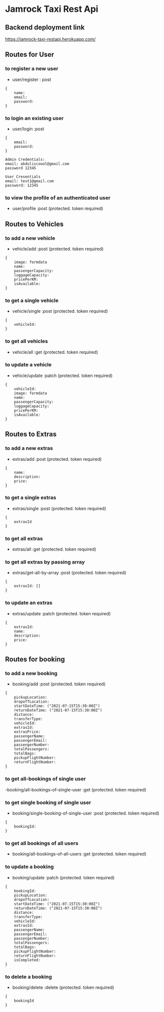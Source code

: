 # Jamrock Taxi Rest Api

## Backend deployment link

https://jamrock-taxi-restapi.herokuapp.com/

## Routes for User

### to register a new user

- user/register : post

```
{
    name:
    email:
    password:
}
```

### to login an existing user

- user/login :post

```
{
    email:
    password:
}
```

```
Admin Credentials:
email: abduliscoool@gmail.com
password 12345

User Cresentials
email: test1@gmail.com
password: 12345
```

### to view the profile of an authenticated user

- user/profile :post (protected. token required)

## Routes to Vehicles

### to add a new vehicle

- vehicle/add :post (protected. token required)

```
{
    image: formdata
    name:
    passengerCapacity:
    luggageCapacity:
    pricePerKM:
    isAvailable:
}
```

### to get a single vehicle

- vehicle/single :post (protected. token required)

```
{
    vehicleId:
}
```

### to get all vehicles

- vehicle/all :get (protected. token required)

### to update a vehicle

- vehicle/update :patch (protected. token required)

```
{
    vehicleId:
    image: formdata
    name:
    passengerCapacity:
    luggageCapacity:
    pricePerKM:
    isAvailable:
}
```

## Routes to Extras

### to add a new extras

- extras/add :post (protected. token required)

```
{
    name:
    description:
    price:
}
```

### to get a single extras

- extras/single :post (protected. token required)

```
{
    extrasId
}
```

### to get all extras

- extras/all :get (protected. token required)

### to get all extras by passing array

- extras/get-all-by-array :post (protected. token required)

```
{
    extrasId: []
}
```

### to update an extras

- extras/update :patch (protected. token required)

```
{
    extrasId:
    name:
    description:
    price:
}
```

## Routes for booking

### to add a new booking

- booking/add :post (protected. token required)

```
{
    pickupLocation:
    dropoffLocation:
    startDateTime: ("2021-07-15T15:30:00Z")
    returnDateTime: ("2021-07-15T15:30:00Z")
    distance:
    transferType:
    vehicleId:
    extrasId:
    extrasPrice:
    passengerName:
    passengerEmail:
    passengerNumber:
    totalPassengers:
    totalBags:
    pickupFlightNumber:
    returnFlightNumber:
}
```

### to get all-bookings of single user

-booking/all-bookings-of-single-user :get (protected. token required)

### to get single booking of single user

- booking/single-booking-of-single-user :post (protected. token required)

```
{
    bookingId:
}
```

### to get all bookings of all users

- booking/all-bookings-of-all-users :get (protected. token required)

### to update a booking

- booking/update :patch (protected. token required)

```
{
    bookingId:
    pickupLocation:
    dropoffLocation:
    startDateTime: ("2021-07-15T15:30:00Z")
    returnDateTime: ("2021-07-15T15:30:00Z")
    distance:
    transferType:
    vehicleId:
    extrasId:
    passengerName:
    passengerEmail:
    passengerNumber:
    totalPassengers:
    totalBags:
    pickupFlightNumber:
    returnFlightNumber:
    isCompleted:
}
```

### to delete a booking

- booking/delete :delete (protected. token required)

```
{
    bookingId
}
```
